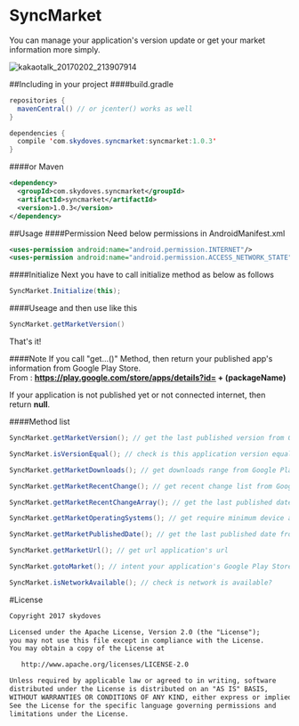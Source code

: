 # SyncMarket
You can manage your application's version update or get your market information more simply.

![kakaotalk_20170202_213907914](https://cloud.githubusercontent.com/assets/24237865/22550481/9fd478da-e993-11e6-9ca5-cfcff0e2dd26.jpg)

 
##Including in your project
####build.gradle
```java
repositories {
  mavenCentral() // or jcenter() works as well
}

dependencies {
  compile 'com.skydoves.syncmarket:syncmarket:1.0.3'
}
```

####or Maven
```xml
<dependency>
  <groupId>com.skydoves.syncmarket</groupId>
  <artifactId>syncmarket</artifactId>
  <version>1.0.3</version>
</dependency>
```
    
##Usage
####Permission
Need below permissions in AndroidManifest.xml
```xml
<uses-permission android:name="android.permission.INTERNET"/>
<uses-permission android:name="android.permission.ACCESS_NETWORK_STATE"/>
```

####Initialize
Next you have to call initialize method as below as follows
```java
SyncMarket.Initialize(this);
```

####Useage
and then use like this
```java
SyncMarket.getMarketVersion() 
```

That's it!

####Note
If you call "get...()" Method, then return your published app's information from Google Play Store.<br>
From : **https://play.google.com/store/apps/details?id= + (packageName)**

If your application is not published yet or not connected internet, then return **null**.

####Method list
```java
SyncMarket.getMarketVersion(); // get the last published version from Google Play Store
```

```java
SyncMarket.isVersionEqual(); // check is this application version equal the last published version?
```
```java
SyncMarket.getMarketDownloads(); // get downloads range from Google Play Store
```
```java
SyncMarket.getMarketRecentChange(); // get recent change list from Google Play Store
```
```java
SyncMarket.getMarketRecentChangeArray(); // get the last published date from Google Play Store as string array
```
```java
SyncMarket.getMarketOperatingSystems(); // get require minimum device api level from Google Play Store
```
```java
SyncMarket.getMarketPublishedDate(); // get the last published date from Google Play Store
```
```java
SyncMarket.getMarketUrl(); // get url application's url
```
```java
SyncMarket.gotoMarket(); // intent your application's Google Play Store Page
```
```java
SyncMarket.isNetworkAvailable(); // check is network is available? 
```

#License
```xml
Copyright 2017 skydoves

Licensed under the Apache License, Version 2.0 (the "License");
you may not use this file except in compliance with the License.
You may obtain a copy of the License at

   http://www.apache.org/licenses/LICENSE-2.0

Unless required by applicable law or agreed to in writing, software
distributed under the License is distributed on an "AS IS" BASIS,
WITHOUT WARRANTIES OR CONDITIONS OF ANY KIND, either express or implied.
See the License for the specific language governing permissions and
limitations under the License.
```
